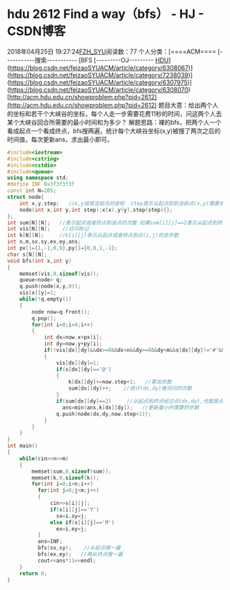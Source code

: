 # hdu 2612 Find a way（bfs） - HJ - CSDN博客
2018年04月25日 19:27:24[FZH_SYU](https://me.csdn.net/feizaoSYUACM)阅读数：77
个人分类：[====ACM====																[-----------搜索-----------																[BFS																[---------OJ---------																[HDU](https://blog.csdn.net/feizaoSYUACM/article/category/6308041)](https://blog.csdn.net/feizaoSYUACM/article/category/6308067)](https://blog.csdn.net/feizaoSYUACM/article/category/7238039)](https://blog.csdn.net/feizaoSYUACM/article/category/6307975)](https://blog.csdn.net/feizaoSYUACM/article/category/6308070)
[http://acm.hdu.edu.cn/showproblem.php?pid=2612](http://acm.hdu.edu.cn/showproblem.php?pid=2612)
题目大意：给出两个人的坐标和若干个大峡谷的坐标，每个人走一步需要花费11秒的时间，问这两个人去某个大峡谷回合所需要的最小时间和为多少？
解题思路：裸的bfs，把两个人一个看成起点一个看成终点，bfs搜两遍，统计每个大峡谷坐标(x,y)被搜了两次之后的时间值，每次更新ans，求出最小即可。
```cpp
#include<iostream>
#include<cstring>
#include<cstdio>
#include<queue> 
using namespace std;
#define INF 0x3f3f3f3f
const int N=205;
struct node{
    int x,y,step;   //x,y组成当前点的坐标  step表示从起点到到当前点(x,y)需要步数 
    node(int x,int y,int step):x(x),y(y),step(step){};
};
int sum[N][N];   //表示起点或者终点到该点的次数 如果sum[i][j]==2表示从起点到终点的某条路线经过点(i,j) 
int vis[N][N];    //访问标记 
int k[N][N];     //k[i][j]表示从起点或者终点到点(i,j)的总步数 
int n,m,sx,sy,ex,ey,ans;
int px[]={1,-1,0,0},py[]={0,0,1,-1};
char s[N][N];
void bfs(int x,int y)
{
    memset(vis,0,sizeof(vis));
    queue<node> q;
    q.push(node(x,y,0));
    vis[x][y]=1;
    while(!q.empty())
    {
        node now=q.front();
        q.pop();
        for(int i=0;i<4;i++)
        {
            int dx=now.x+px[i];
            int dy=now.y+py[i];
            if(!vis[dx][dy]&&dx>=0&&dx<n&&dy>=0&&dy<m&&s[dx][dy]!='#'&&s[dx][dy]!='M')
            {
                vis[dx][dy]=1;
                if(s[dx][dy]=='@')
                {
                    k[dx][dy]+=now.step+1;   //累加步数 
                    sum[dx][dy]++;    //统计(dx,dy)被访问的次数 
                }
                if(sum[dx][dy]==2)     //从起点到终点经过点(dx,dy),也就是点(dx,dy)已经被访问两次  
                  ans=min(ans,k[dx][dy]);   //更新最小所需要的步数 
                q.push(node(dx,dy,now.step+1)); 
            }
        }
    }
}
int main()
{
    while(cin>>n>>m)
    {
        memset(sum,0,sizeof(sum));
        memset(k,0,sizeof(k));
        for(int i=0;i<n;i++)
          for(int j=0;j<m;j++)
          {
              cin>>s[i][j];
              if(s[i][j]=='Y')
                sx=i,sy=j;
              else if(s[i][j]=='M')
                ex=i,ey=j;
          }
          ans=INF;
          bfs(sx,sy);    //从起点搜一遍 
          bfs(ex,ey);   //再从终点搜一遍 
          cout<<ans*11<<endl;
    }
    return 0;
}
```
